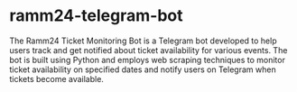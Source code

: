 # ramm24-telegram-bot
 The Ramm24 Ticket Monitoring Bot is a Telegram bot developed to help users track and get notified about ticket availability for various events. The bot is built using Python and employs web scraping techniques to monitor ticket availability on specified dates and notify users on Telegram when tickets become available.
